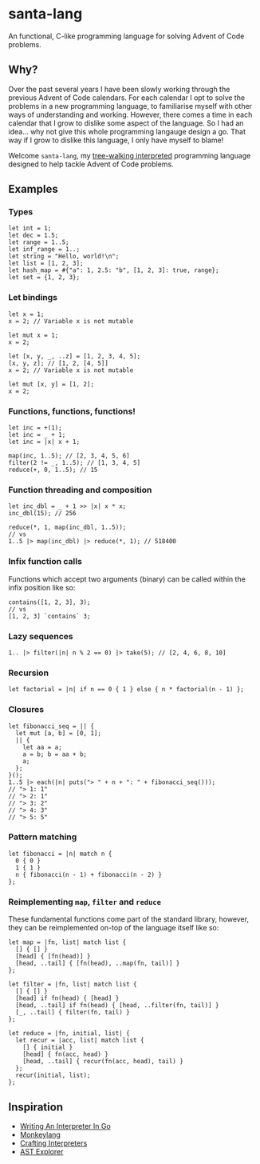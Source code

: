 # santa-lang

An functional, C-like programming language for solving Advent of Code problems.

## Why?

Over the past several years I have been slowly working through the previous Advent of Code calendars.
For each calendar I opt to solve the problems in a new programming language, to familiarise myself with other ways of understanding and working.
However, there comes a time in each calendar that I grow to dislike some aspect of the language.
So I had an idea... why not give this whole programming langauge design a go.
That way if I grow to dislike this language, I only have myself to blame!

Welcome `santa-lang`, my [tree-walking interpreted](<https://en.wikipedia.org/wiki/Interpreter_(computing)>) programming language designed to help tackle Advent of Code problems.

## Examples

### Types

```
let int = 1;
let dec = 1.5;
let range = 1..5;
let inf_range = 1..;
let string = "Hello, world!\n";
let list = [1, 2, 3];
let hash_map = #{"a": 1, 2.5: "b", [1, 2, 3]: true, range};
let set = {1, 2, 3};
```

### Let bindings

```
let x = 1;
x = 2; // Variable x is not mutable

let mut x = 1;
x = 2;

let [x, y, _, ..z] = [1, 2, 3, 4, 5];
[x, y, z]; // [1, 2, [4, 5]]
x = 2; // Variable x is not mutable

let mut [x, y] = [1, 2];
x = 2;
```

### Functions, functions, functions!

```
let inc = +(1);
let inc = _ + 1;
let inc = |x| x + 1;

map(inc, 1..5); // [2, 3, 4, 5, 6]
filter(2 != _, 1..5); // [1, 3, 4, 5]
reduce(+, 0, 1..5); // 15
```

### Function threading and composition

```
let inc_dbl = _ + 1 >> |x| x * x;
inc_dbl(15); // 256

reduce(*, 1, map(inc_dbl, 1..5));
// vs
1..5 |> map(inc_dbl) |> reduce(*, 1); // 518400
```

### Infix function calls

Functions which accept two arguments (binary) can be called within the infix position like so:

```
contains([1, 2, 3], 3);
// vs
[1, 2, 3] `contains` 3;
```

### Lazy sequences

```
1.. |> filter(|n| n % 2 == 0) |> take(5); // [2, 4, 6, 8, 10]
```

### Recursion

```
let factorial = |n| if n == 0 { 1 } else { n * factorial(n - 1) };
```

### Closures

```
let fibonacci_seq = || {
  let mut [a, b] = [0, 1];
  || {
    let aa = a;
    a = b; b = aa + b;
    a;
  };
}();
1..5 |> each(|n| puts("> " + n + ": " + fibonacci_seq()));
// "> 1: 1"
// "> 2: 1"
// "> 3: 2"
// "> 4: 3"
// "> 5: 5"
```

### Pattern matching

```
let fibonacci = |n| match n {
  0 { 0 }
  1 { 1 }
  n { fibonacci(n - 1) + fibonacci(n - 2) }
};
```

### Reimplementing `map`, `filter` and `reduce`

These fundamental functions come part of the standard library, however, they can be reimplemented on-top of the language itself like so:

```
let map = |fn, list| match list {
  [] { [] }
  [head] { [fn(head)] }
  [head, ..tail] { [fn(head), ..map(fn, tail)] }
};
```

```
let filter = |fn, list| match list {
  [] { [] }
  [head] if fn(head) { [head] }
  [head, ..tail] if fn(head) { [head, ..filter(fn, tail)] }
  [_, ..tail] { filter(fn, tail) }
};
```

```
let reduce = |fn, initial, list| {
  let recur = |acc, list| match list {
    [] { initial }
    [head] { fn(acc, head) }
    [head, ..tail] { recur(fn(acc, head), tail) }
  };
  recur(initial, list);
};
```

## Inspiration

- [Writing An Interpreter In Go](https://interpreterbook.com/)
- [Monkeylang](https://monkeylang.org/)
- [Crafting Interpreters](https://craftinginterpreters.com/)
- [AST Explorer](https://astexplorer.net/)
